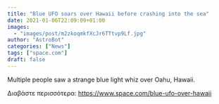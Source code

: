 ```yaml
---
title: "Blue UFO soars over Hawaii before crashing into the sea"
date: 2021-01-06T22:09:09+01:00
images:
  - "images/post/m2zkoqmkfXcJr6TTtvp9Lf.jpg"
author: "AstroBot"
categories: ["News"]
tags: ["space.com"]
draft: false
---
```


Multiple people saw a strange blue light whiz over Oahu, Hawaii. 

Διαβάστε περισσότερα: https://www.space.com/blue-ufo-over-hawaii
